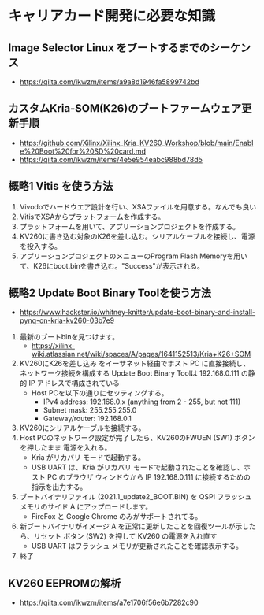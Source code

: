 # キャリアカード開発に必要な知識

## Image Selector Linux をブートするまでのシーケンス 
* https://qiita.com/ikwzm/items/a9a8d1946fa5899742bd

## カスタムKria-SOM(K26)のブートファームウェア更新手順
* https://github.com/Xilinx/Xilinx_Kria_KV260_Workshop/blob/main/Enable%20Boot%20for%20SD%20card.md
* https://qiita.com/ikwzm/items/4e5e954eabc988bd78d5

## 概略1 Vitis を使う方法
1. Vivodoでハードウエア設計を行い、XSAファイルを用意する。なんでも良い
2. VitisでXSAからプラットフォームを作成する。
3. プラットフォームを用いて、アプリーションプロジェクトを作成する。
4. KV260に書き込む対象のK26を差し込む。シリアルケーブルを接続し、電源を投入する。
5. アプリーションプロジェクトのメニューのProgram Flash Memoryを用いて、K26にboot.binを書き込む。"Success"が表示される。

## 概略2 Update Boot Binary Toolを使う方法
* https://www.hackster.io/whitney-knitter/update-boot-binary-and-install-pynq-on-kria-kv260-03b7e9
1. 最新のブートbinを見つけます。
   * https://xilinx-wiki.atlassian.net/wiki/spaces/A/pages/1641152513/Kria+K26+SOM
2. KV260にK26を差し込み をイーサネット経由でホスト PC に直接接続し、ネットワーク接続を構成する
 Update Boot Binary Toolは 192.168.0.111 の静的 IP アドレスで構成されている
   * Host PCを以下の通りにセッティングする。
      * IPv4 address: 192.168.0.x (anything from 2 - 255, but not 111)
      * Subnet mask: 255.255.255.0
      * Gateway/router: 192.168.0.1
3. KV260にシリアルケーブルを接続する。    
4. Host PCのネットワーク設定が完了したら、KV260のFWUEN (SW1) ボタンを押したまま 電源を入れる。
    * Kria がリカバリ モードで起動する。
    * USB UART は、Kria がリカバリ モードで起動されたことを確認し、ホスト PC のブラウザ ウィンドウから IP 192.168.0.111 に接続するための指示を出力する。
5. ブートバイナリファイル (2021.1_update2_BOOT.BIN) を QSPI フラッシュ メモリのサイド A にアップロードします。
    * FireFox と Google Chrome のみがサポートされてる。
6. 新ブートバイナリがイメージ A を正常に更新したことを回復ツールが示したら、リセット ボタン (SW2) を押して KV260 の電源を入れ直す  
    * USB UART はフラッシュ メモリが更新されたことを確認表示する。
7. 終了  
  
## KV260 EEPROMの解析
* https://qiita.com/ikwzm/items/a7e1706f56e6b7282c90



